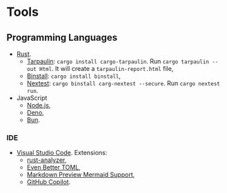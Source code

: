 # Tools

## Programming Languages

- [Rust](https://www.rust-lang.org/tools/install).
  - [Tarpaulin](https://lib.rs/crates/cargo-tarpaulin): `cargo install cargo-tarpaulin`. Run `cargo tarpaulin --out Html`. It will create a `tarpaulin-report.html` file,
  - [Binstall](https://github.com/cargo-bins/cargo-binstall): `cargo install binstall`,
  - [Nextest](https://nexte.st/): `cargo binstall carg-nextest --secure`. Run `cargo nextest run`.
- JavaScript
  - [Node.js](https://nodejs.org/en),
  - [Deno](https://deno.com/),
  - [Bun](https://bun.sh/).

### IDE

- [Visual Studio Code](https://code.visualstudio.com/). Extensions:
  - [rust-analyzer](https://marketplace.visualstudio.com/items?itemName=rust-lang.rust-analyzer),
  - [Even Better TOML](https://marketplace.visualstudio.com/items?itemName=tamasfe.even-better-toml),
  - [Markdown Preview Mermaid Support](https://marketplace.visualstudio.com/items?itemName=bierner.markdown-mermaid),
  - [GitHub Copilot](https://marketplace.visualstudio.com/items?itemName=GitHub.copilot).
